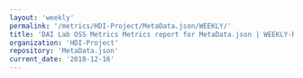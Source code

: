 ```yaml
---
layout: 'weekly'
permalink: '/metrics/HDI-Project/MetaData.json/WEEKLY/'
title: 'DAI Lab OSS Metrics Metrics report for MetaData.json | WEEKLY-REPORT-2018-12-16'
organization: 'HDI-Project'
repository: 'MetaData.json'
current_date: '2018-12-16'
---
```

